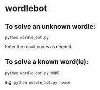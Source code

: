 # wordlebot

## To solve an unknown wordle:
`python wordle_bot.py`

Enter the result codes as needed.


## To solve a known word(le):
`python wordle_bot.py WORD`

e.g. `python wordle_bot.py house`
